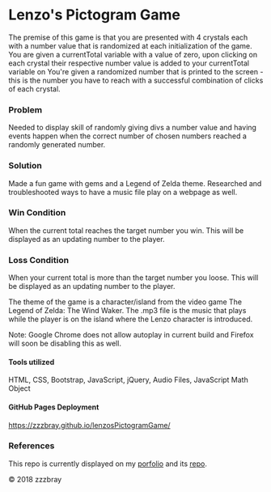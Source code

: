 # Lenzo's Pictogram Game

The premise of this game is that you are presented with 4 crystals each with a number value that is randomized at each initialization of the game. You are given a currentTotal variable with a value of zero, upon clicking on each crystal their respective number value is added to your currentTotal variable on You're given a randomized number that is printed to the screen - this is the number you have to reach with a successful combination of clicks of each crystal.

### Problem

Needed to display skill of randomly giving divs a number value and having events happen when the correct number of chosen numbers reached a randomly generated number.

### Solution

Made a fun game with gems and a Legend of Zelda theme. Researched and troubleshooted ways to have a music file play on a webpage as well.

### Win Condition

When the current total reaches the target number you win. This will be displayed as an updating number to the player.

### Loss Condition

When your current total is more than the target number you loose. This will be displayed as an updating number to the player.

The theme of the game is a character/island from the video game The Legend of Zelda: The Wind Waker. The .mp3 file is the music that plays while the player is on the island where the Lenzo character is introduced.

Note: Google Chrome does not allow autoplay in current build and Firefox will soon be disabling this as well.

#### Tools utilized

HTML, CSS, Bootstrap, JavaScript, jQuery, Audio Files, JavaScript Math Object

#### GitHub Pages Deployment

https://zzzbray.github.io/lenzosPictogramGame/

### References
This repo is currently displayed on my [porfolio](https://zzzbray.github.io/bootstrapPortfolio/portfolio.html) and its [repo](https://github.com/zzzbray/bootstrapPortfolio).


© 2018 zzzbray
